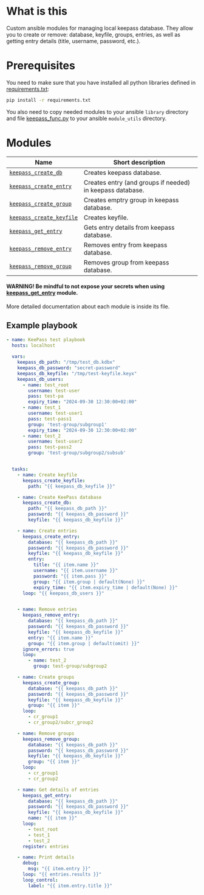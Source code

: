 # What is this
Custom ansible modules for managing local keepass database. They allow you to create or remove: database, keyfile, groups, entries, as well as getting entry details (title, username, password, etc.).

# Prerequisites
You need to make sure that you have installed all python libraries defined in [requirements.txt](requirements.txt):

```bash
pip install -r requirements.txt
```
You also need to copy needed modules to your ansible `library` directory and file [keepass_func.py](module_utils/keepass_func.py) to your ansible `module_utils` directory.

# Modules
| Name | Short description |
|------|-------------|
| [`keepass_create_db`](library/keepass_create_db.py)| Creates keepass database. |
| [`keepass_create_entry`](library/keepass_create_entry.py)| Creates entry (and groups if needed) in keepass database. |
| [`keepass_create_group`](library/keepass_create_group.py)| Creates emptry group in keepass database. |
| [`keepass_create_keyfile`](library/keepass_create_keyfile.py)| Creates keyfile. |
| [`keepass_get_entry`](library/keepass_get_entry.py)| Gets entry details from keepass database. |
| [`keepass_remove_entry`](library/keepass_remove_entry.py)| Removes entry from keepass database. |
| [`keepass_remove_group`](library/keepass_remove_group.py)| Removes group from keepass database. |

#### WARNING! Be mindful to not expose your secrets when using [keepass_get_entry](library/keepass_get_entry.py) module.

More detailed documentation about each module is inside its file.

## Example playbook

```yaml
- name: KeePass test playbook
  hosts: localhost
  
  vars:
    keepass_db_path: "/tmp/test_db.kdbx"
    keepass_db_password: "secret-password"
    keepass_db_keyfile: "/tmp/test-keyfile.keyx"
    keepass_db_users:
      - name: test_root
        username: test-user
        pass: test-pa
        expiry_time: "2024-09-30 12:30:00+02:00"
      - name: test_1
        username: test-user1
        pass: test-pass1
        group: 'test-group/subgroup1'
        expiry_time: "2024-09-30 12:30:00+02:00"
      - name: test_2
        username: test-user2
        pass: test-pass2
        group: 'test-group/subgroup2/subsub'


  tasks:
    - name: Create keyfile
      keepass_create_keyfile:
        path: "{{ keepass_db_keyfile }}"

    - name: Create KeePass database
      keepass_create_db:
        path: "{{ keepass_db_path }}"
        password: "{{ keepass_db_password }}"
        keyfile: "{{ keepass_db_keyfile }}"

    - name: Create entries
      keepass_create_entry:
        database: "{{ keepass_db_path }}"
        password: "{{ keepass_db_password }}"
        keyfile: "{{ keepass_db_keyfile }}"
        entry:
          title: "{{ item.name }}"
          username: "{{ item.username }}"
          password: "{{ item.pass }}"
          group: "{{ item.group | default(None) }}"
          expiry_time: "{{ item.expiry_time | default(None) }}"
      loop: "{{ keepass_db_users }}"


    - name: Remove entries
      keepass_remove_entry:
        database: "{{ keepass_db_path }}"
        password: "{{ keepass_db_password }}"
        keyfile: "{{ keepass_db_keyfile }}"
        entry: "{{ item.name }}"
        group: "{{ item.group | default(omit) }}"
      ignore_errors: true
      loop:
        - name: test_2
          group: test-group/subgroup2

    - name: Create groups
      keepass_create_group:
        database: "{{ keepass_db_path }}"
        password: "{{ keepass_db_password }}"
        keyfile: "{{ keepass_db_keyfile }}"
        group: "{{ item }}"
      loop:
        - cr_group1
        - cr_group2/subcr_group2

    - name: Remove groups
      keepass_remove_group:
        database: "{{ keepass_db_path }}"
        password: "{{ keepass_db_password }}"
        keyfile: "{{ keepass_db_keyfile }}"
        group: "{{ item }}"
      loop:
        - cr_group1
        - cr_group2

    - name: Get details of entries
      keepass_get_entry:
        database: "{{ keepass_db_path }}"
        password: "{{ keepass_db_password }}"
        keyfile: "{{ keepass_db_keyfile }}"
        name: "{{ item }}"
      loop:
        - test_root
        - test_1
        - test_2
      register: entries

    - name: Print details
      debug:
        msg: "{{ item.entry }}"
      loop: "{{ entries.results }}"
      loop_control:
        label: "{{ item.entry.title }}"
```